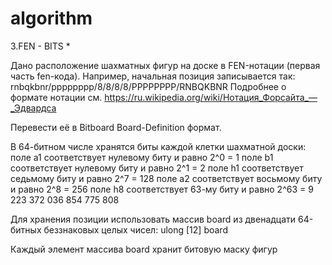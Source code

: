 # algorithm
3.FEN - BITS *

Дано расположение шахматных фигур на доске в FEN-нотации (первая часть fen-кода).
Например, начальная позиция записывается так: 
rnbqkbnr/pppppppp/8/8/8/8/PPPPPPPP/RNBQKBNR
Подробнее о формате нотации см. 
https://ru.wikipedia.org/wiki/Нотация_Форсайта_—_Эдвардса

Перевести её в Bitboard Board-Definition формат.

В 64-битном числе хранятся биты каждой клетки шахматной доски:
поле a1 соответствует нулевому биту и равно 2^0 = 1
поле b1 соответствует нулевому биту и равно 2^1 = 2
поле h1 соответствует седьмому биту и равно 2^7 = 128
поле a2 соответствует восьмому биту и равно 2^8 = 256
поле h8 соответствует 63-му биту и равно 2^63 = 9 223 372 036 854 775 808

Для хранения позиции использовать массив board 
из двенадцати 64-битных беззнаковых целых чисел:
	ulong [12] board

Каждый элемент массива board хранит битовую маску фигур 
